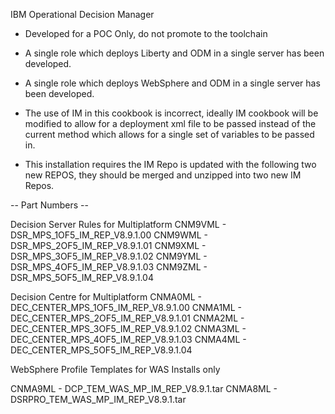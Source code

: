 IBM Operational Decision Manager

- Developed for a POC Only, do not promote to the toolchain
- A single role which deploys Liberty and ODM in a single server has been developed.
- A single role which deploys WebSphere and ODM in a single server has been developed.
- The use of IM in this cookbook is incorrect, ideally IM cookbook will be modified to allow for a deployment xml file to be passed instead of the current method which allows for a single set of variables to be passed in.

- This installation requires the IM Repo is updated with the following two new REPOS, they should be merged and unzipped into two new IM Repos.

-- Part Numbers --

Decision Server Rules for Multiplatform
CNM9VML - DSR_MPS_1OF5_IM_REP_V8.9.1.00
CNM9WML - DSR_MPS_2OF5_IM_REP_V8.9.1.01
CNM9XML - DSR_MPS_3OF5_IM_REP_V8.9.1.02
CNM9YML - DSR_MPS_4OF5_IM_REP_V8.9.1.03
CNM9ZML - DSR_MPS_5OF5_IM_REP_V8.9.1.04

Decision Centre for Multiplatform
CNMA0ML - DEC_CENTER_MPS_1OF5_IM_REP_V8.9.1.00
CNMA1ML - DEC_CENTER_MPS_2OF5_IM_REP_V8.9.1.01
CNMA2ML - DEC_CENTER_MPS_3OF5_IM_REP_V8.9.1.02
CNMA3ML - DEC_CENTER_MPS_4OF5_IM_REP_V8.9.1.03
CNMA4ML - DEC_CENTER_MPS_5OF5_IM_REP_V8.9.1.04

WebSphere Profile Templates for WAS Installs only

CNMA9ML - DCP_TEM_WAS_MP_IM_REP_V8.9.1.tar
CNMA8ML - DSRPRO_TEM_WAS_MP_IM_REP_V8.9.1.tar
